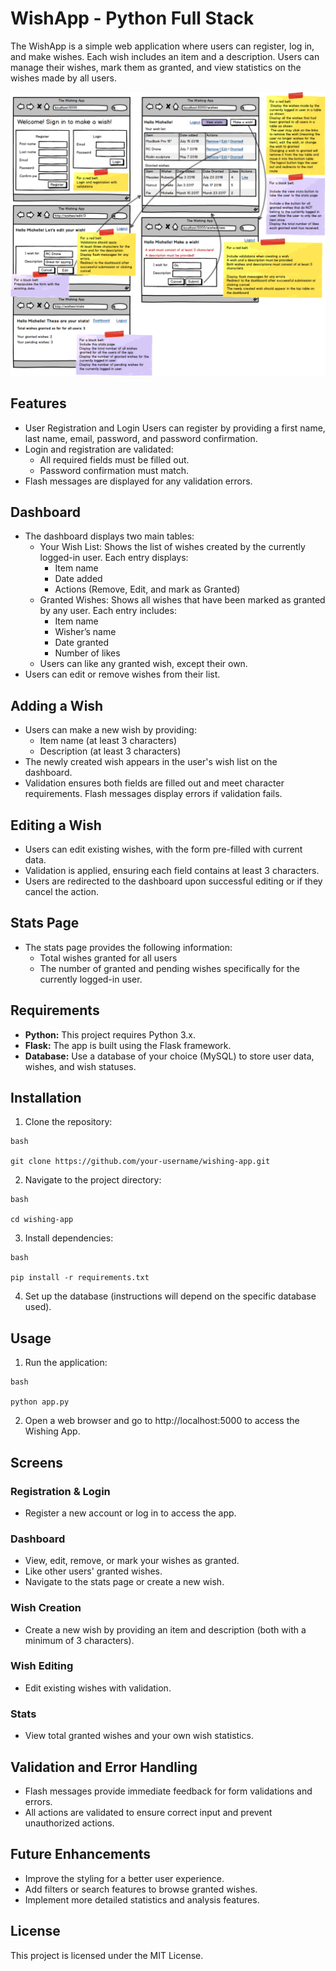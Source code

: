 # WishApp - Python Full Stack

The WishApp is a simple web application where users can register, log in, and make wishes. Each wish includes an item and a description. Users can manage their wishes, mark them as granted, and view statistics on the wishes made by all users.

![Wireframe](wireframe.png)

## Features
- User Registration and Login
Users can register by providing a first name, last name, email, password, and password confirmation.
- Login and registration are validated:
    - All required fields must be filled out.
    - Password confirmation must match.
- Flash messages are displayed for any validation errors.

## Dashboard
- The dashboard displays two main tables:
    - Your Wish List: Shows the list of wishes created by the currently logged-in user. Each entry displays:
        - Item name
        - Date added
        - Actions (Remove, Edit, and mark as Granted)
    - Granted Wishes: Shows all wishes that have been marked as granted by any user. Each entry includes:
        - Item name
        - Wisher’s name
        - Date granted
        - Number of likes
    - Users can like any granted wish, except their own.
- Users can edit or remove wishes from their list.

## Adding a Wish
- Users can make a new wish by providing:
    - Item name (at least 3 characters)
    - Description (at least 3 characters)
- The newly created wish appears in the user's wish list on the dashboard.
- Validation ensures both fields are filled out and meet character requirements. Flash messages display errors if validation fails.

## Editing a Wish
- Users can edit existing wishes, with the form pre-filled with current data.
- Validation is applied, ensuring each field contains at least 3 characters.
- Users are redirected to the dashboard upon successful editing or if they cancel the action.

## Stats Page
- The stats page provides the following information:
    - Total wishes granted for all users
    - The number of granted and pending wishes specifically for the currently logged-in user.

## Requirements
- **Python:** This project requires Python 3.x.
- **Flask:** The app is built using the Flask framework.
- **Database:** Use a database of your choice (MySQL) to store user data, wishes, and wish statuses.

## Installation
1. Clone the repository:
```
bash

git clone https://github.com/your-username/wishing-app.git
```

2. Navigate to the project directory:
```
bash

cd wishing-app
```

3. Install dependencies:
```
bash

pip install -r requirements.txt
```

4. Set up the database (instructions will depend on the specific database used).

## Usage
1. Run the application:
```
bash

python app.py
```

2. Open a web browser and go to http://localhost:5000 to access the Wishing App.

## Screens

### Registration & Login
- Register a new account or log in to access the app.

### Dashboard
- View, edit, remove, or mark your wishes as granted.
- Like other users' granted wishes.
- Navigate to the stats page or create a new wish.

### Wish Creation
- Create a new wish by providing an item and description (both with a minimum of 3 characters).

### Wish Editing
- Edit existing wishes with validation.

### Stats
- View total granted wishes and your own wish statistics.

## Validation and Error Handling
- Flash messages provide immediate feedback for form validations and errors.
- All actions are validated to ensure correct input and prevent unauthorized actions.

## Future Enhancements
- Improve the styling for a better user experience.
- Add filters or search features to browse granted wishes.
- Implement more detailed statistics and analysis features.

## License
This project is licensed under the MIT License.

